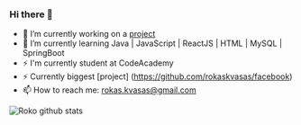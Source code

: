 ### Hi there 👋

- 🔭 I’m currently working on a [project](https://github.com/rokaskvasas/ToothClinicProject) 
- 🌱 I’m currently learning Java | JavaScript | ReactJS | HTML | MySQL | SpringBoot
- ⚡ I'm currently student at CodeAcademy
- ⚡ Currently biggest [project] (https://github.com/rokaskvasas/facebook) 
- 📫 How to reach me: rokas.kvasas@gmail.com

![Roko github stats](https://github-readme-stats.vercel.app/api/?username=rokaskvasas&show_icons=true&title_color=fff&icon_color=79ff97&text_color=9f9f9f&bg_color=151515)
